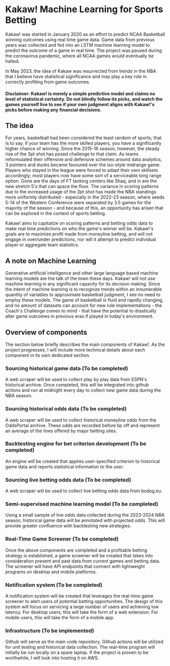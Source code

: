 # Kakaw! Machine Learning for Sports Betting
Kakaw! was started in January 2020 as an effort to predict NCAA Basketball winning outcomes using real time game data. Game data from previous years was collected and fed into an LSTM machine learning model to predict the outcome of a game in real time. The project was paused during the coronavirus pandemic, where all NCAA games would eventually be halted.

In May 2023, the idea of Kakaw was resurrected from trends in the NBA that I believe have statistical significance and may play a key role in correctly profiting from game outcomes.

#### Disclaimer: Kakaw! is merely a simple predictive model and claims no level of statistical certainty. Do not blindly follow its picks, and watch the games yourself live to see if your own judgment aligns with Kakaw!'s picks before making any financial decisions. 

## The idea
For years, basketball had been considered the least random of sports; that is to say, if your team has the more skilled players, you have a significantly higher chance of winning. Since the 2015-16 season, however, the steady rise of the 3pt shot has posed challenge to that claim. As teams reformulated their offensive and defensive schemes around data analytics, 3 pointers and dunks became favoured over the iso-style midrange game. Players who stayed in the league were forced to adapt their own skillsets accordingly; most players now have some sort of a serviceable long range option. Gone are the days of FT tanking centers like Shaq, and in are the new stretch 5's that can space the floor. The variance in scoring patterns due to the increased usage of the 3pt shot has made the NBA standings more uniformly distributed - especially in the 2022-23 season, where seeds 5-14 of the Western Conference were separated by 3.5 games for the majority of the season - and because of this, an opportunity has arisen that can be explored in the context of sports betting.

Kakaw! aims to capitalize on scoring patterns and betting odds data to make real time predictions on who the game's winner will be. Kakaw!'s goals are to maximize profit made from moneyline betting, and will not engage in over/under predictions, nor will it attempt to predict individual player or aggregate team statistics.

## A note on Machine Learning
Generative artificial intelligence and other large language based machine learning models are the talk of the town these days. Kakaw! will not use machine learning in any significant capacity for its decision making. Since the intent of machine learning is to recognize trends within an innumerable quantity of variables to approximate basketball judgment, I see no need to employ these models. The game of basketball is fluid and rapidly changing, and no amount of datasets can account for new rule implementations - the Coach's Challenge comes to mind - that have the potential to drastically alter game outcomes in previous eras if played in today's environment.

## Overview of components
The section below briefly describes the main components of Kakaw!. As the project progresses, I will include more technical details about each component in its own dedicated section.

### Sourcing historical game data (To be completed)
A web scraper will be used to collect play by play data from ESPN's historical archive. Once completed, this will be integrated into github actions and run at midnight every day to collect new game data during the NBA season.

### Sourcing historical odds data (To be completed)
A web scraper will be used to collect historical moneyline odds from the OddsPortal archive. These odds are recorded before tip off and represent an average of the lines offered by major betting sites.

### Backtesting engine for bet criterion development (To be completed)
An engine will be created that applies user-specified criterion to historical game data and reports statistical information to the user.

### Sourcing live betting odds data (To be completed)
A web scraper will be used to collect live betting odds data from bodog.eu.

### Semi-supervised machine learning model (To be completed)
Using a small sample of live odds data collected during the 2023-2024 NBA season, historical game data will be annotated with projected odds. This will provide greater confluence with backtesting new strategies.

### Real-Time Game Screener (To be completed)
Once the above components are completed and a profitable betting strategy is established, a game screener will be created that takes into consideration present and past data from current games and betting data. The screener will have API endpoints that connect with lightweight programs on desktop and mobile platforms. 

### Notification system (To be completed)
A notification system will be created that leverages the real-time game screener to alert users of potential betting opportunities. The design of this system will focus on servicing a large number of users and achieving low latency. For desktop users, this will take the form of a web extension. For mobile users, this will take the form of a mobile app. 

### Infrastructure (To be implemented)
Github will serve as the main code repository. Github actions will be utilized for unit testing and historical data collection. The real-time program will initially be run locally on a spare laptop. If the project is proven to be worthwhile, I will look into hosting it on AWS.
